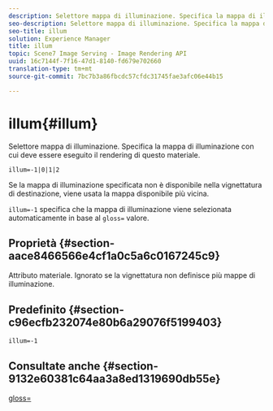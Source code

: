 ```yaml
---
description: Selettore mappa di illuminazione. Specifica la mappa di illuminazione con cui deve essere eseguito il rendering di questo materiale.
seo-description: Selettore mappa di illuminazione. Specifica la mappa di illuminazione con cui deve essere eseguito il rendering di questo materiale.
seo-title: illum
solution: Experience Manager
title: illum
topic: Scene7 Image Serving - Image Rendering API
uuid: 16c7144f-7f16-47d1-8140-fd679e702660
translation-type: tm+mt
source-git-commit: 7bc7b3a86fbcdc57cfdc31745fae3afc06e44b15

---
```



# illum{#illum}

Selettore mappa di illuminazione. Specifica la mappa di illuminazione con cui deve essere eseguito il rendering di questo materiale.

`illum=-1|0|1|2`

Se la mappa di illuminazione specificata non è disponibile nella vignettatura di destinazione, viene usata la mappa disponibile più vicina.

`illum=-1` specifica che la mappa di illuminazione viene selezionata automaticamente in base al `gloss=` valore.

## Proprietà {#section-aace8466566e4cf1a0c5a6c0167245c9}

Attributo materiale. Ignorato se la vignettatura non definisce più mappe di illuminazione.

## Predefinito {#section-c96ecfb232074e80b6a29076f5199403}

`illum=-1`

## Consultate anche {#section-9132e60381c64aa3a8ed1319690db55e}

[gloss=](../../../../../ir-api/http-protocol/image-rendering-api-ref/c-ir-http-protocol-ref/c-ir-http-protocol-command-reference/r-ir-http-gloss.md#reference-325aef2ee51e4e1584a06047427340ca)
